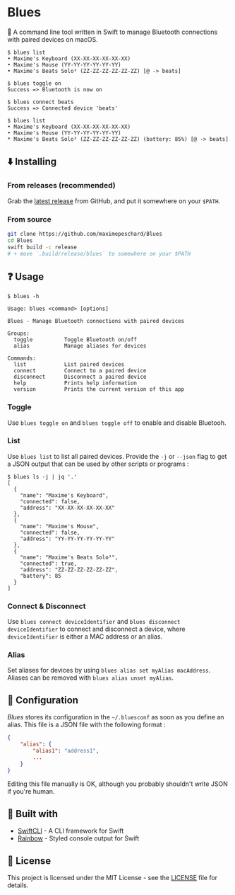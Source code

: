 # Blues

:satellite: A command line tool written in Swift to manage Bluetooth connections with paired devices on macOS.

```
$ blues list
• Maxime's Keyboard (XX-XX-XX-XX-XX-XX)
• Maxime's Mouse (YY-YY-YY-YY-YY-YY)
• Maxime's Beats Solo³ (ZZ-ZZ-ZZ-ZZ-ZZ-ZZ) [@ -> beats]

$ blues toggle on
Success => Bluetooth is now on

$ blues connect beats
Success => Connected device 'beats'

$ blues list
• Maxime's Keyboard (XX-XX-XX-XX-XX-XX)
• Maxime's Mouse (YY-YY-YY-YY-YY-YY)
* Maxime's Beats Solo³ (ZZ-ZZ-ZZ-ZZ-ZZ-ZZ) (battery: 85%) [@ -> beats]
```

## :arrow_down: Installing

### From releases (recommended)

Grab the [latest release](https://github.com/maximepeschard/Blues/releases/latest) from GitHub, and put it somewhere on your `$PATH`.

### From source

```sh
git clone https://github.com/maximepeschard/Blues
cd Blues
swift build -c release
# + move `.build/release/blues` to somewhere on your $PATH
```

## :question: Usage

```
$ blues -h

Usage: blues <command> [options]

Blues - Manage Bluetooth connections with paired devices

Groups:
  toggle          Toggle Bluetooth on/off
  alias           Manage aliases for devices

Commands:
  list            List paired devices
  connect         Connect to a paired device
  disconnect      Disconnect a paired device
  help            Prints help information
  version         Prints the current version of this app
```

### Toggle

Use `blues toggle on` and `blues toggle off` to enable and disable Bluetooh.

### List

Use `blues list` to list all paired devices. Provide the `-j` or `--json` flag to get a JSON output that can be used by other scripts or programs :

```
$ blues ls -j | jq '.'
[
  {
    "name": "Maxime's Keyboard",
    "connected": false,
    "address": "XX-XX-XX-XX-XX-XX"
  },
  {
    "name": "Maxime's Mouse",
    "connected": false,
    "address": "YY-YY-YY-YY-YY-YY"
  },
  {
    "name": "Maxime's Beats Solo³",
    "connected": true,
    "address": "ZZ-ZZ-ZZ-ZZ-ZZ-ZZ",
    "battery": 85
  }
]
```


### Connect & Disconnect

Use `blues connect deviceIdentifier` and `blues disconnect deviceIdentifier` to connect and disconnect a device, where `deviceIdentifier` is either a MAC address or an alias.

### Alias

Set aliases for devices by using `blues alias set myAlias macAddress`. Aliases can be removed with `blues alias unset myAlias`. 


## :wrench: Configuration

*Blues* stores its configuration in the `~/.bluesconf` as soon as you define an alias. This file is a JSON file with the following format :

```json
{
    "alias": {
        "alias1": "address1",
        ...
    }
}
```

Editing this file manually is OK, although you probably shouldn't write JSON if you're human.

## :battery: Built with

* [SwiftCLI](https://github.com/jakeheis/SwiftCLI) - A CLI framework for Swift
* [Rainbow](https://github.com/onevcat/Rainbow) - Styled console output for Swift

## :book: License

This project is licensed under the MIT License - see the [LICENSE](LICENSE) file for details.

